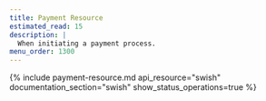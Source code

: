 ```yaml
---
title: Payment Resource
estimated_read: 15
description: |
  When initiating a payment process.
menu_order: 1300
---
```


{% include payment-resource.md api_resource="swish"
documentation_section="swish" show_status_operations=true %}
